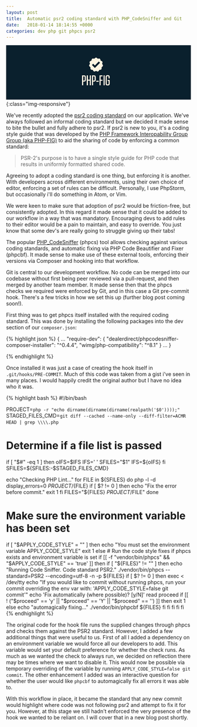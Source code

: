 ```yaml
---
layout: post
title:  Automatic psr2 coding standard with PHP_CodeSniffer and Git
date:   2018-01-14 18:14:55 +0000
categories: dev php git phpcs psr2
---
```


![vagrant](/assets/images/php-fig.jpg){:class="img-responsive"}

We've recently adopted the [psr2 coding standard][psr2-standard] on our application. We've always followed an informal coding standard but we decided it made sense to bite the bullet and fully adhere to psr2. If psr2 is new to you, it's a coding style guide that was developed by the [PHP Framework Interopability Group Group (aka PHP-FIG)][php-fig-link] to aid the sharing of code by enforcing a common standard:

> PSR-2's purpose is to have a single style guide for PHP code that results in uniformly formatted shared code.

Agreeing to adopt a coding standard is one thing, but enforcing it is another. With developers across different environments, using their own choice of editor, enforcing a set of rules can be difficult. Personally, I use PhpStorm, but occasionally i'll do something in Atom, or Vim.

We were keen to make sure that adoption of psr2 would be friction-free, but consistently adopted. In this regard it made sense that it could be added to our workflow in a way that was mandatory. Encouraging devs to add rules to their editor would be a pain to maintain, and easy to override. You just know that some dev's are really going to struggle giving up their tabs!

The popular [PHP_CodeSniffer][phpcs-link] (phpcs) tool allows checking against various coding standards, and automatic fixing via PHP Code Beautifier and Fixer (phpcbf). It made sense to make use of these external tools, enforcing their versions via Composer and hooking into that workflow.

Git is central to our development workflow. No code can be merged into our codebase without first being peer reviewed via a pull-request, and then merged by another team member. It made sense then that the phpcs checks we required were enforced by Git, and in this case a Git pre-commit hook. There's a few tricks in how we set this up (further blog post coming soon!).

First thing was to get phpcs itself installed with the required coding standard. This was done by installing the following packages into the dev section of our `composer.json`:

{% highlight json %}
{
  ...
  "require-dev": {
    "dealerdirect/phpcodesniffer-composer-installer": "^0.4.4",
    "wimg/php-compatibility": "^8.1"
  }
  ...
}

{% endhighlight %}

Once installed it was just a case of creating the hook itself in `.git/hooks/PRE-COMMIT`. Much of this code was taken from a gist i've seen in many places. I would happily credit the original author but I have no idea who it was.  

{% highlight bash %}
#!/bin/bash

PROJECT=`php -r "echo dirname(dirname(dirname(realpath('$0'))));"`
STAGED_FILES_CMD=`git diff --cached --name-only --diff-filter=ACMR HEAD | grep \\\\.php`

# Determine if a file list is passed
if [ "$#" -eq 1 ]
then
    oIFS=$IFS
    IFS='
    '
    SFILES="$1"
    IFS=${oIFS}
fi
SFILES=${SFILES:-$STAGED_FILES_CMD}

echo "Checking PHP Lint..."
for FILE in ${SFILES}
do
    php -l -d display_errors=0 ${PROJECT}/${FILE}
    if [ $? != 0 ]
    then
        echo "Fix the error before commit."
        exit 1
    fi
    FILES="${FILES} $PROJECT/$FILE"
done

# Make sure the environment variable has been set
if [ "$APPLY_CODE_STYLE" = "" ]
then
   echo "You must set the environment variable APPLY_CODE_STYLE"
   exit 1
else
    # Run the code style fixes if phpcs exists and environment variable is set
    if [[ -f "vendor/bin/phpcs" && "$APPLY_CODE_STYLE" == 'true' ]]
    then
        if [ "${FILES}" != "" ]
        then
            echo "Running Code Sniffer. Code standard PSR2."
            ./vendor/bin/phpcs --standard=PSR2 --encoding=utf-8 -n -p ${FILES}
            if [ $? != 0 ]
            then
                exec < /dev/tty
                echo "If you would like to commit without running phpcs, run your commit overriding the env var with: 'APPLY_CODE_STYLE=false git commit'"
                echo 'Fix automatically (where possible)? [y/N]'
                read proceed
                if [[ ! ("$proceed" == 'y' || "$proceed" == 'Y' || "$proceed" == '') ]]
                then
                    exit 1
                else
                    echo "automagically fixing..."
                    ./vendor/bin/phpcbf ${FILES}
                fi
            fi
        fi
    fi
fi
{% endhighlight %}

The original code for the hook file runs the supplied changes through phpcs and checks them against the PSR2 standard. However, I added a few additional things that were useful to us. First of all I added a dependency on an environment variable we would force all our developers to add. This variable would set your default preference for whether the check runs. As much as we wanted the check to always run, we decided on reflection there may be times where we want to disable it. This would now be possible via temporary overriding of the variable by running `APPLY_CODE_STYLE=false git commit`. The other enhancement I added was an interactive question for whether the user would like `phpcbf` to automagically fix all errors it was able to.

With this workflow in place, it became the standard that any new commit would highlight where code was not following psr2 and attempt to fix it for you. However, at this stage we still hadn't enforced the very presence of the hook we wanted to be reliant on. I will cover that in a new blog post shortly.

[php-fig-link]: http://www.php-fig.org/psr/psr-2/
[phpcs-link]: https://github.com/squizlabs/PHP_CodeSniffer
[psr2-standard]: https://github.com/php-fig/fig-standards/blob/master/accepted/PSR-2-coding-style-guide.md
